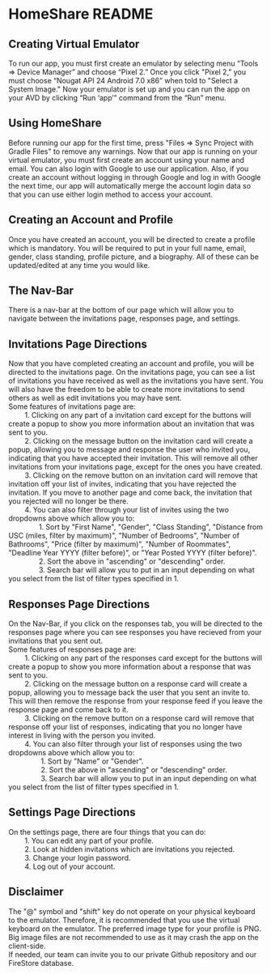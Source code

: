 # HomeShare README

## Creating Virtual Emulator
To run our app, you must first create an emulator by selecting menu “Tools => Device Manager” and choose “Pixel 2.”
Once you click "Pixel 2," you must choose “Nougat API 24 Android 7.0 x86” when told to "Select a System Image."
Now your emulator is set up and you can run the app on your AVD by  clicking “Run ‘app’” command from the “Run” menu.

## Using HomeShare
Before running our app for the first time, press "Files => Sync Project with Gradle Files" to remove any warnings.
Now that our app is running on your virtual emulator, you must first create an account using your name and email.
You can also login with Google to use our application.
Also, if you create an account without logging in through Google and log in with Google the next time, our app will
automatically merge the account login data so that you can use either login method to access your account.

## Creating an Account and Profile
Once you have created an account, you will be directed to create a profile which is mandatory.
You will be required to put in your full name, email, gender, class standing, profile picture, and a biography.
All of these can be updated/edited at any time you would like.

## The Nav-Bar
There is a nav-bar at the bottom of our page which will allow you to navigate between the invitations page,
responses page, and settings.

## Invitations Page Directions
Now that you have completed creating an account and profile, you will be directed to the invitations page.
On the invitations page, you can see a list of invitations you have received as well as the invitations you have sent.
You will also have the freedom to be able to create more invitations to send others as well as edit invitations you may have sent. \
Some features of invitations page are: \
&emsp; &emsp;1. Clicking on any part of a invitation card except for the buttons will create a popup to show you more information about an invitation that was sent to you. \
&emsp; &emsp;2. Clicking on the message button on the invitation card will create a popup, allowing you to message and response the user who invited you, indicating that you have accepted their invitation. This will remove all other invitations from your invitations page, except for the ones you have created. \
&emsp; &emsp;3. Clicking on the remove button on an invitation card will remove that invitation off your list of invites, indicating that you have rejected the invitation. If you move to another page and come back, the invitation that you rejected will no longer be there. \
&emsp; &emsp;4. You can also filter through your list of invites using the two dropdowns above which allow you to: \
&emsp;&emsp;&emsp; &emsp;1. Sort by "First Name", "Gender", "Class Standing", "Distance from USC (miles, filter by maximum)",
"Number of Bedrooms", "Number of Bathrooms", "Price (filter by maximum)", "Number of Roommates", "Deadline Year YYYY (filter before)", or "Year Posted YYYY (filter before)". \
&emsp;&emsp;&emsp; &emsp;2. Sort the above in "ascending" or "descending" order. \
&emsp;&emsp;&emsp; &emsp;3. Search bar will allow you to put in an input depending on what you select from the list of filter types specified in 1.

## Responses Page Directions
On the Nav-Bar, if you click on the responses tab, you will be directed to the responses page where you can see responses you have recieved from your invitations that you sent out. \
Some features of responses page are: \
&emsp; &emsp;1. Clicking on any part of the responses card except for the buttons will create a popup to show you more information about a response that was sent to you. \
&emsp; &emsp;2. Clicking on the message button on a response card will create a popup, allowing you to message back the user that you sent an invite to. This will then remove the response from your response feed if you leave the response page and come back to it. \
&emsp; &emsp;3. Clicking on the remove button on a response card will remove that response off your list of responses, indicating that you no longer have interest in living with the person you invited. \
&emsp; &emsp;4. You can also filter through your list of responses using the two dropdowns above which allow you to: \
&emsp; &emsp;&emsp; &emsp;1. Sort by "Name" or "Gender". \
&emsp; &emsp;&emsp; &emsp;2. Sort the above in "ascending" or "descending" order. \
&emsp; &emsp;&emsp; &emsp;3. Search bar will allow you to put in an input depending on what you select from the list of filter types specified in 1.

## Settings Page Directions
On the settings page, there are four things that you can do: \
&emsp; &emsp;1. You can edit any part of your profile. \
&emsp; &emsp;2. Look at hidden invitations which are invitations you rejected.\
&emsp; &emsp;3. Change your login password. \
&emsp; &emsp;4. Log out of your account.


## Disclaimer
The "@" symbol and "shift" key do not operate on your physical keyboard to the emulator. Therefore, it is recommended that you use the virtual keyboard on the emulator.
The preferred image type for your profile is PNG. Big image files are not recommended to use as it may crash the app on the client-side.\
If needed, our team can invite you to our private Github repository and our FireStore database.